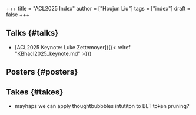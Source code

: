 +++
title = "ACL2025 Index"
author = ["Houjun Liu"]
tags = ["index"]
draft = false
+++

## Talks {#talks}

-   [ACL2025 Keynote: Luke Zettemoyer]({{< relref "KBhacl2025_keynote.md" >}})


## Posters {#posters}


## Takes {#takes}

-   mayhaps we can apply thoughtbubbbles intutiton to BLT token pruning?
